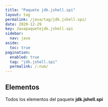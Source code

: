 ```yaml
---
title: "Paquete jdk.jshell.spi"
layout: tag
permalink: /java/tag/jdk.jshell.spi/
date: 2020-12-29
key: Javapaquetejdk.jshell.spi
sidebar: 
  nav: java
aside: 
  toc: true
pagination: 
  enabled: true
  tag: "jdk.jshell.spi"
  permalink: /:num/
---
```


<h2>Elementos</h2>
Todos los elementos del paquete <strong>jdk.jshell.spi</strong>
